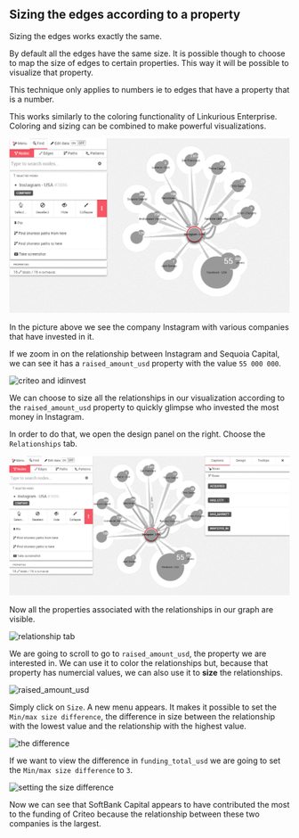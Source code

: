 ## Sizing the edges according to a property

Sizing the edges works exactly the same.

By default all the edges have the same size. It is possible though to choose to map the size of edges to certain properties. This way it will be possible to visualize that property.

This technique only applies to numbers ie to edges that have a property that is a number.

This works similarly to the coloring functionality of Linkurious Enterprise. Coloring and sizing can be combined to make powerful visualizations.

![](Raw.png)

In the picture above we see the company Instagram with various companies that have invested in it.

If we zoom in on the relationship between Instagram and Sequoia Capital, we can see it has a ```raised_amount_usd``` property with the value ```55 000 000```.

![criteo and idinvest](https://dl.dropboxusercontent.com/s/85ugjya4kspvn6v/47.png?dl=0)

We can choose to size all the relationships in our visualization according to the ```raised_amount_usd``` property to quickly glimpse who invested the most money in Instagram.

In order to do that, we open the design panel on the right. Choose the ```Relationships``` tab.

![](Menu.png)

Now all the properties associated with the relationships in our graph are visible.

![relationship tab](https://dl.dropboxusercontent.com/s/el645at9kktrus4/49.png?dl=0)

We are going to scroll to go to ```raised_amount_usd```, the property we are interested in. We can use it to color the relationships but, because that property has numercial values, we can also use it to **size** the relationships.

![raised_amount_usd](https://dl.dropboxusercontent.com/s/3vsyxeee7jv4aiw/50.png?dl=0)

Simply click on ```Size```. A new menu appears. It makes it possible to set the ```Min/max size difference```, the difference in size between the relationship with the lowest value and the relationship with the highest value.

![the difference](https://dl.dropboxusercontent.com/s/8xerdpa26qktjos/51.png?dl=0)

If we want to view the difference in ```funding_total_usd``` we are going to set the ```Min/max size difference``` to ```3```.

![setting the size difference](https://dl.dropboxusercontent.com/s/m3z7hv2pgv1myue/52.png?dl=0)

Now we can see that SoftBank Capital appears to have contributed the most to the funding of Criteo because the relationship between these two companies is the largest.
